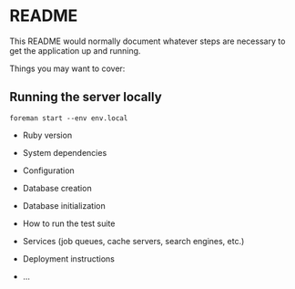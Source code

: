 # README

This README would normally document whatever steps are necessary to get the
application up and running.

Things you may want to cover:

## Running the server locally
`foreman start --env env.local`

* Ruby version

* System dependencies

* Configuration

* Database creation

* Database initialization

* How to run the test suite

* Services (job queues, cache servers, search engines, etc.)

* Deployment instructions

* ...
